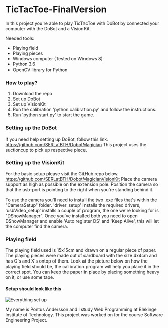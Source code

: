 # TicTacToe-FinalVersion

In this project you're able to play TicTacToe with DoBot by connected your computer with the DoBot and a VisionKit.

Needed tools:
* Playing field
* Playing pieces
* Windows computer (Tested on Windows 8)
* Python 3.6
* OpenCV library for Python

### How to play?

1. Download the repo
2. Set up DoBot
3. Set up VisionKit
4. Run the calibration 'python calibration.py' and follow the instructions.
5. Run 'python start.py' to start the game.

### Setting up the DoBot
If you need help setting up DoBot, follow this link.
<https://github.com/SERLatBTH/DobotMagician>
This project uses the suctioncup to pick up respective piece.

### Setting up the VisionKit

For the basic setup please visit the GitHub repo below.
<https://github.com/SERLatBTH/DobotMagicianVisionKit>
Place the camera support as high as possible on the extension pole. Position the camera so that the usb-port is pointing to the right when you're standing behind it.

To use the camera you'll need to install the two .exe files that's within the "CameraSetup" folder. 'driver_setup' installs the required drivers, 'usbVideo_setup' installs a couple of program, the one we're looking for is "DShowManager". Once you've installed both you need to open DShowManager and enable 'Auto register DS' and 'Keep Alive', this will let the computer find the camera.


### Playing field

The playing field used is 15x15cm and drawn on a regular piece of paper. The playing pieces were made out of cardboard with the size 4x4cm and has O's and X's ontop of them. Look at the picture below on how the playing field should be, the calibration program will help you place it in the correct spot. You can keep the paper in place by placing something heavy on it, or use some tape.

#### Setup should look like this

![Everything set up](https://i.imgur.com/H5l4tLC.jpg "Everything set up")


My name is Pontus Andersson and I study Web Programming at Blekinge Institute of Technology.
This project was worked on for the course Software Engineering Project.

